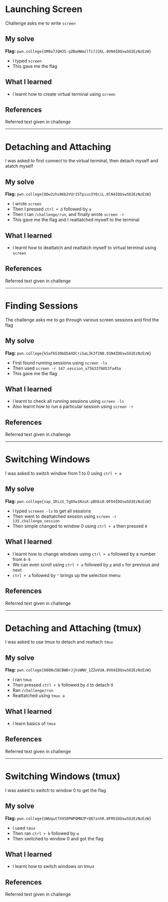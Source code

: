 # Launching Screen
Challenge asks me to write `screen`

## My solve
**Flag:** `pwn.college{UM9a7JQH35-qZBaHWmzlTi7J26L.0VN4IDOxwSO2EzNzEzW}`

- I typed `screen`
- This gave me the flag

## What I learned
- I learnt how to create virtual terminal using `screen`

## References 
Referred text given in challenge

---

# Detaching and Attaching
I was asked to first connect to the virtual terminal, then detach myself and atatch myself

## My solve
**Flag:** `pwn.college{0Dw3zhs86b2VUr15Tpius3Y6ciL.0lN4IDOxwSO2EzNzEzW}`

- I wrote `screen`
- Then I pressed `ctrl + d` followed by `a`
- Then I ran `/challenge/run`, and finally wrote `screen -r`
- This gave me the flag and I reattatched myself to the terminal

## What I learned
- I learnt how to deattatch and reattatch myself to virtual terminal using `screen`

## References 
Referred text given in challenge

---

# Finding Sessions
The challenge asks me to go through various screen sessions and find the flag

## My solve
**Flag:** `pwn.college{k5af6S30bQ5AXDCriGaL3k3fIN8.01N4IDOxwSO2EzNzEzW}`

- First found running sessions using `screen -ls`
- Then used `screen -r 147.session_a7563376053fa45a`
- This gave me the flag

## What I learned
- I learnt to check all running sessions using `screen -ls`
- Also learnt how to run a particular session using `screen -r`

## References 
Referred text given in challenge

---

# Switching Windows
I was asked to switch window from 1 to 0 using `ctrl + a`

## My solve
**Flag:** `pwn.college{sap_1RizS_Tg8Xw1HzuX-pBhbi0.0FO4IDOxwSO2EzNzEzW}`

- I typed `screeen -ls` to get all sessions
- Then went to deattatched session using `screen -r 135.challenge_session`
- Then simple changed to window 0 using `ctrl + a` then pressed `0`

## What I learned
- I learnt how to change windows using `ctrl + a` followed by a number from `0-9`
- We can even scroll using `ctrl + a` followed by `p` and `n` for previous and next
- `ctrl + a` followed by `"` brings up the selection menu

## References 
Referred text given in challenge

---

# Detaching and Attaching (tmux)
I was asked to use tmux to detach and reattach `tmux`

## My solve
**Flag:** `pwn.college{088Nv5BCBWDrJjhsWNU_1ZZoVUA.0VO4IDOxwSO2EzNzEzW}`

- I ran `tmux`
- Then pressed `ctrl + b` followed by `d` to detach it
- Ran `/challenge/run`
- Reattatched using `tmux a`

## What I learned
- I learn basics of `tmux`

## References 
Referred text given in challenge

---

# Switching Windows (tmux)
I was asked to switch to window 0 to get the flag

## My solve
**Flag:** `pwn.college{UWUqut7X950PWPQMN2PrQ87znhR.0FM5IDOxwSO2EzNzEzW}`

- I used `tmux`
- Then ran `ctrl + b` followed by `w`
- Then switched to window 0 and got the flag

## What I learned
- I learnt how to switch windows on tmux

## References 
Referred text given in challenge
